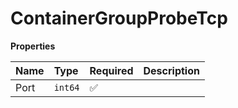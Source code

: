 # ContainerGroupProbeTcp

**Properties**

| Name | Type    | Required | Description |
| :--- | :------ | :------- | :---------- |
| Port | `int64` | ✅       |             |
